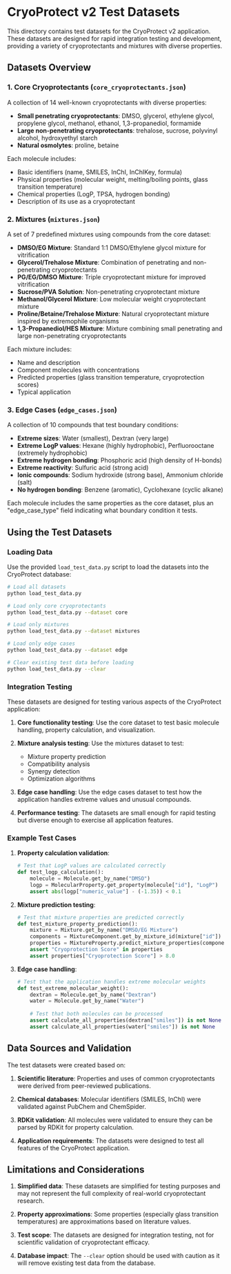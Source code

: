# CryoProtect v2 Test Datasets

This directory contains test datasets for the CryoProtect v2 application. These datasets are designed for rapid integration testing and development, providing a variety of cryoprotectants and mixtures with diverse properties.

## Datasets Overview

### 1. Core Cryoprotectants (`core_cryoprotectants.json`)

A collection of 14 well-known cryoprotectants with diverse properties:

- **Small penetrating cryoprotectants**: DMSO, glycerol, ethylene glycol, propylene glycol, methanol, ethanol, 1,3-propanediol, formamide
- **Large non-penetrating cryoprotectants**: trehalose, sucrose, polyvinyl alcohol, hydroxyethyl starch
- **Natural osmolytes**: proline, betaine

Each molecule includes:
- Basic identifiers (name, SMILES, InChI, InChIKey, formula)
- Physical properties (molecular weight, melting/boiling points, glass transition temperature)
- Chemical properties (LogP, TPSA, hydrogen bonding)
- Description of its use as a cryoprotectant

### 2. Mixtures (`mixtures.json`)

A set of 7 predefined mixtures using compounds from the core dataset:

- **DMSO/EG Mixture**: Standard 1:1 DMSO/Ethylene glycol mixture for vitrification
- **Glycerol/Trehalose Mixture**: Combination of penetrating and non-penetrating cryoprotectants
- **PG/EG/DMSO Mixture**: Triple cryoprotectant mixture for improved vitrification
- **Sucrose/PVA Solution**: Non-penetrating cryoprotectant mixture
- **Methanol/Glycerol Mixture**: Low molecular weight cryoprotectant mixture
- **Proline/Betaine/Trehalose Mixture**: Natural cryoprotectant mixture inspired by extremophile organisms
- **1,3-Propanediol/HES Mixture**: Mixture combining small penetrating and large non-penetrating cryoprotectants

Each mixture includes:
- Name and description
- Component molecules with concentrations
- Predicted properties (glass transition temperature, cryoprotection scores)
- Typical application

### 3. Edge Cases (`edge_cases.json`)

A collection of 10 compounds that test boundary conditions:

- **Extreme sizes**: Water (smallest), Dextran (very large)
- **Extreme LogP values**: Hexane (highly hydrophobic), Perfluorooctane (extremely hydrophobic)
- **Extreme hydrogen bonding**: Phosphoric acid (high density of H-bonds)
- **Extreme reactivity**: Sulfuric acid (strong acid)
- **Ionic compounds**: Sodium hydroxide (strong base), Ammonium chloride (salt)
- **No hydrogen bonding**: Benzene (aromatic), Cyclohexane (cyclic alkane)

Each molecule includes the same properties as the core dataset, plus an "edge_case_type" field indicating what boundary condition it tests.

## Using the Test Datasets

### Loading Data

Use the provided `load_test_data.py` script to load the datasets into the CryoProtect database:

```bash
# Load all datasets
python load_test_data.py

# Load only core cryoprotectants
python load_test_data.py --dataset core

# Load only mixtures
python load_test_data.py --dataset mixtures

# Load only edge cases
python load_test_data.py --dataset edge

# Clear existing test data before loading
python load_test_data.py --clear
```

### Integration Testing

These datasets are designed for testing various aspects of the CryoProtect application:

1. **Core functionality testing**: Use the core dataset to test basic molecule handling, property calculation, and visualization.

2. **Mixture analysis testing**: Use the mixtures dataset to test:
   - Mixture property prediction
   - Compatibility analysis
   - Synergy detection
   - Optimization algorithms

3. **Edge case handling**: Use the edge cases dataset to test how the application handles extreme values and unusual compounds.

4. **Performance testing**: The datasets are small enough for rapid testing but diverse enough to exercise all application features.

### Example Test Cases

1. **Property calculation validation**:
   ```python
   # Test that LogP values are calculated correctly
   def test_logp_calculation():
       molecule = Molecule.get_by_name("DMSO")
       logp = MolecularProperty.get_property(molecule["id"], "LogP")
       assert abs(logp["numeric_value"] - (-1.35)) < 0.1
   ```

2. **Mixture prediction testing**:
   ```python
   # Test that mixture properties are predicted correctly
   def test_mixture_property_prediction():
       mixture = Mixture.get_by_name("DMSO/EG Mixture")
       components = MixtureComponent.get_by_mixture_id(mixture["id"])
       properties = MixtureProperty.predict_mixture_properties(components)
       assert "Cryoprotection Score" in properties
       assert properties["Cryoprotection Score"] > 8.0
   ```

3. **Edge case handling**:
   ```python
   # Test that the application handles extreme molecular weights
   def test_extreme_molecular_weight():
       dextran = Molecule.get_by_name("Dextran")
       water = Molecule.get_by_name("Water")
       
       # Test that both molecules can be processed
       assert calculate_all_properties(dextran["smiles"]) is not None
       assert calculate_all_properties(water["smiles"]) is not None
   ```

## Data Sources and Validation

The test datasets were created based on:

1. **Scientific literature**: Properties and uses of common cryoprotectants were derived from peer-reviewed publications.

2. **Chemical databases**: Molecular identifiers (SMILES, InChI) were validated against PubChem and ChemSpider.

3. **RDKit validation**: All molecules were validated to ensure they can be parsed by RDKit for property calculation.

4. **Application requirements**: The datasets were designed to test all features of the CryoProtect application.

## Limitations and Considerations

1. **Simplified data**: These datasets are simplified for testing purposes and may not represent the full complexity of real-world cryoprotectant research.

2. **Property approximations**: Some properties (especially glass transition temperatures) are approximations based on literature values.

3. **Test scope**: The datasets are designed for integration testing, not for scientific validation of cryoprotectant efficacy.

4. **Database impact**: The `--clear` option should be used with caution as it will remove existing test data from the database.